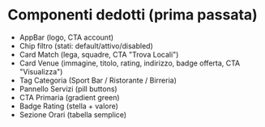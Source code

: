 # Componenti dedotti (prima passata)

- AppBar (logo, CTA account)
- Chip filtro (stati: default/attivo/disabled)
- Card Match (lega, squadre, CTA "Trova Locali")
- Card Venue (immagine, titolo, rating, indirizzo, badge offerta, CTA "Visualizza")
- Tag Categoria (Sport Bar / Ristorante / Birreria)
- Pannello Servizi (pill buttons)
- CTA Primaria (gradient green)
- Badge Rating (stella + valore)
- Sezione Orari (tabella semplice)
